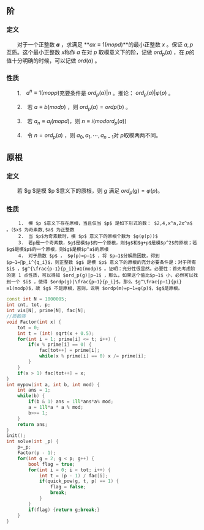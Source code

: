 ## 阶

### 定义

　　对于一个正整数 **$a$** ，求满足 **$ax≡1(mopd)$**的最小正整数 $x$ 。保证 $a,p$ 互质。这个最小正整数 $x$称作 $a$ 在对 $p$ 取模意义下的阶，记做 $ord_p(a)$ ，在 $p$的值十分明确的时候，可以记做 $ord(a)$ 。

### 性质

　　1.　$a^n≡1(mopp)$充要条件是 $ord_p(a)|n$ 。推论： $ord_p(a)|φ(p)$ 。

　　2.　若 $a≡b(modp)$ ，则 $ord_p(a)=ordp(b)$ 。

　　3.　若 $a_n≡a_i(mopd)$，则 $n≡i(modord_p(a))$

　　4.　令 $n=ord_p(a)$ ，则 $a_0,a_1,⋯,a_{n−1}$对 $p$取模两两不同。

## 原根

### 定义

　　若 $g $是模 $p $意义下的原根，则 $g$ 满足 $ord_p(g)=φ(p)$。

### 性质

     　　1.　模 $p $意义下存在原根，当且仅当 $p$ 是如下形式的数： $2,4,x^a,2x^a$ 。（$x$ 为奇素数,$a$ 为正整数
     　　2.　当 $p$为奇素数时，模 $p$ 意义下的原根个数为 $φ(φ(p))$ 
     　　3.　若p是一个奇素数，$g$是模$p$的一个原根，则$g$和$g+p$是模$p^2$的原根；若$g$是模$p$的一个原根，则$g$是模$p^a$的原根
     　　4.　对于质数 $p$ ， $φ(p)=p−1$ ，将 $p−1$分解质因数，得到 $p−1=∏p_i^{q_i}$，则正整数 $g$ 是模 $p$ 意义下的原根的充分必要条件是：对于所有 $i$ ，$g^{\frac{p-1}{p_i}}≢1(modp)$ 。证明：充分性很显然。必要性：首先考虑阶的第 1 点性质，可以得知 $ord_p(g)|p−1$ ，那么，如果这个值比$p−1$ 小，必然可以找到一个 $i$ ，使得 $ordp(g)|\frac{p−1}{p_i}$，那么 $g^\frac{p−1}{pi}≡1(modp)$，故 $g$ 不是原根，否则，说明 $ordp(m)=p−1=φ(p)$，$g$是原根。





```cpp
const int N = 1000005;
int cnt, tot, p;
int vis[N], prime[N], fac[N];
//质数筛 
void Factor(int x) {
    tot = 0;
    int t = (int) sqrt(x + 0.5);
    for(int i = 1; prime[i] <= t; i++) {
        if(x % prime[i] == 0) {
            fac[tot++] = prime[i];
            while(x % prime[i] == 0) x /= prime[i];
        }
    }
    if(x > 1) fac[tot++] = x;
}
int mypow(int a, int b, int mod) {
    int ans = 1;
    while(b) {
        if(b & 1) ans = 1ll*ans*a% mod;
        a = 1ll*a * a % mod;
        b>>= 1;
    }
    return ans;
}
init();
int solve(int _p) {
    p=_p;
    Factor(p - 1);
    for(int g = 2; g < p; g++) {
        bool flag = true;
        for(int i = 0; i < tot; i++) {
            int t = (p - 1) / fac[i];
            if(quick_pow(g, t, p) == 1) {
                flag = false;
                break;
            }
        }
        if(flag) {return g;break;}
    }
}
```